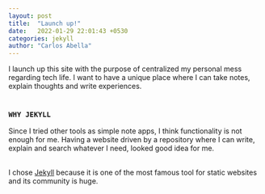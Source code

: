 ```yaml
---
layout: post
title:  "Launch up!"
date:   2022-01-29 22:01:43 +0530
categories: jekyll
author: "Carlos Abella"
---
```


I launch up this site with the purpose of centralized my personal mess regarding tech life. I want to have a unique place where I can take notes, explain thoughts and write experiences.
<br><br>
### `WHY JEKYLL`

Since I tried other tools as simple note apps, I think functionality is not enough for me. Having a website driven by a repository where I can write, explain and search whatever I need, looked good idea for me. 
<br><br>

I chose [Jekyll][jekyll-home] because it is one of the most famous tool for static websites and its community is huge.

[jekyll-home]: http://jekyllrb.com/
